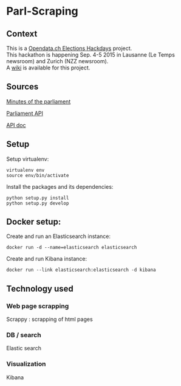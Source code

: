 # Parl-Scraping
## Context

This is a [Opendata.ch Elections Hackdays](http://make.opendata.ch/elections) project.  
This hackathon is happening Sep. 4-5 2015 in Lausanne (Le Temps newsroom) and Zurich (NZZ newsroom).  
A [wiki](http://make.opendata.ch/wiki/project:chparlscraping) is available for this project.  

## Sources

[Minutes of the parliament](http://www.parlament.ch/ab/frameset/f/index.htm)

[Parliament API](http://ws.parlament.ch/)

[API doc](http://www.parlament.ch/e/dokumentation/webservices-opendata/Documents/webservices-info-dritte-e.pdf)

## Setup

Setup virtualenv:

    virtualenv env
    source env/bin/activate

Install the packages and its dependencies:

    python setup.py install
    python setup.py develop
    
## Docker setup:

Create and run an Elasticsearch instance:

    docker run -d --name=elasticsearch elasticsearch 

Create and run Kibana instance:

    docker run --link elasticsearch:elasticsearch -d kibana

## Technology used

### Web page scrapping

Scrappy : scrapping of html pages

### DB / search

Elastic search

### Visualization

Kibana